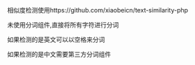  相似度检测使用https://github.com/xiaobeicn/text-similarity-php
    
未使用分词组件,直接将所有字符进行分词
    
如果检测的是英文可以以空格来分词

如果检测的是中文需要第三方分词组件
